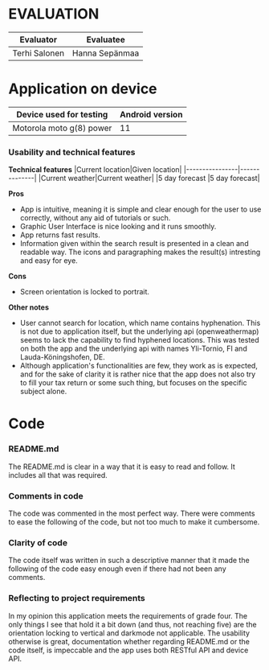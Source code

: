 # EVALUATION

| Evaluator     | Evaluatee      |
| ------------- | -------------- |
| Terhi Salonen | Hanna Sepänmaa |

# Application on device

| Device used for testing  | Android version |
| ------------------------ | --------------- |
| Motorola moto g(8) power | 11              |

### Usability and technical features

**Technical features**
|Current location|Given location|
|----------------|--------------|
|Current weather|Current weather|
|5 day forecast |5 day forecast|

**Pros**

- App is intuitive, meaning it is simple and clear enough for the user to use correctly, without any aid of tutorials or such.
- Graphic User Interface is nice looking and it runs smoothly.
- App returns fast results.
- Information given within the search result is presented in a clean and readable way. The icons and paragraphing makes the result(s) intresting and easy for eye.

**Cons**

- Screen orientation is locked to portrait.

**Other notes**

- User cannot search for location, which name contains hyphenation. This is not due to application itself, but the underlying api (openweathermap) seems to lack the capability to find hyphened locations. This was tested on both the app and the underlying api with names Yli-Tornio, FI and Lauda-Köningshofen, DE.
- Although application's functionalities are few, they work as is expected, and for the sake of clarity it is rather nice that the app does not also try to fill your tax return or some such thing, but focuses on the specific subject alone.

# Code

### README.md

The README.md is clear in a way that it is easy to read and follow. It includes all that was required.

### Comments in code

The code was commented in the most perfect way. There were comments to ease the following of the code, but not too much to make it cumbersome.

### Clarity of code

The code itself was written in such a descriptive manner that it made the following of the code easy enough even if there had not been any comments.

### Reflecting to project requirements

In my opinion this application meets the requirements of grade four. The only things I see that hold it a bit down (and thus, not reaching five) are the orientation locking to vertical and darkmode not applicable. The usability otherwise is great, documentation whether regarding README.md or the code itself, is impeccable and the app uses both RESTful API and device API.
